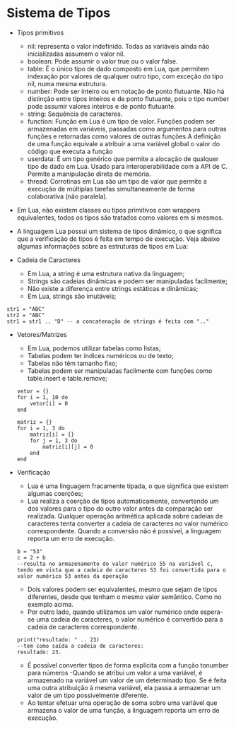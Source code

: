 # Sistema de Tipos
- Tipos primitivos
	- nil: representa o valor indefinido. Todas as variáveis ainda não inicializadas assumem o valor nil.
	- boolean: Pode assumir o valor true ou o valor false.
	- table: É o único tipo de dado composto em Lua, que permitem indexação por valores de qualquer outro tipo, com exceção do tipo nil, numa mesma estrutura.
	- number: Pode ser inteiro ou em notação de ponto flutuante. Não há distinção entre tipos inteiros e de ponto flutuante, pois o tipo number pode assumir valores inteiros e de ponto flutuante.
	- string: Sequência de caracteres.
	- function: Função em Lua é um tipo de valor. Funções podem ser armazenadas em variáveis, passadas como argumentos para outras funções e retornadas como valores de outras funções.A definição de uma função equivale a atribuir a uma variável global o valor do código que executa a função
	- userdata: É um tipo genérico que permite a alocação de qualquer tipo de dado em Lua. Usado para interoperabilidade com a API de C. Permite a manipulação direta de memória.
	- thread: Corrotinas em Lua são um tipo de valor que permite a execução de múltiplas tarefas simultaneamente de forma colaborativa (não paralela).
	
- Em Lua, não existem classes ou tipos primitivos com wrappers equivalentes, todos os tipos são tratados como valores em si mesmos.
- A linguagem Lua possui um sistema de tipos dinâmico, o que significa que a verificação de tipos é feita em tempo de execução. Veja abaixo algumas informações sobre as estruturas de tipos em Lua:

- Cadeia de Caracteres
	- Em Lua, a string é uma estrutura nativa da linguagem;
	- Strings são cadeias dinâmicas e podem ser manipuladas facilmente;
	- Não existe a diferença entre strings estáticas e dinâmicas;
	- Em Lua, strings são imutáveis;
```
str1 = "ABC"
str2 = "ABC"
str1 = str1 .. "D" -- a concatenação de strings é feita com ".."
```

- Vetores/Matrizes
	- Em Lua, podemos utilizar tabelas como listas;
	- Tabelas podem ter índices numéricos ou de texto;
	- Tabelas não têm tamanho fixo;
	- Tabelas podem ser manipuladas facilmente com funções como table.insert e table.remove;
	```
	vetor = {}
	for i = 1, 10 do
		vetor[i] = 0
	end
	
	matriz = {}
	for i = 1, 3 do
		matriz[i] = {}
		for j = 1, 3 do
			matriz[i][j] = 0
		end
	end
	```

- Verificação
	- Lua é uma linguagem fracamente tipada, o que significa que existem algumas coerções;
	- Lua realiza a coerção de tipos automaticamente, convertendo um dos valores para o tipo do outro valor antes da comparação ser realizada.
	Qualquer operação aritmética aplicada sobre cadeias de caracteres tenta converter a cadeia de caracteres no valor numérico correspondente. Quando a conversão não é possível, a linguagem reporta um erro de execução.
	```
	b = "53"
	c = 2 + b
	--resulta no armazenamento do valor numérico 55 na variável c, tendo em vista que a cadeia de caracteres 53 foi convertida para o valor numérico 53 antes da operação
	```
	- Dois valores podem ser equivalentes, mesmo que sejam de tipos diferentes, desde que tenham o mesmo valor semântico. Como no exemplo acima.
	- Por outro lado, quando utilizamos um valor numérico onde espera-se uma cadeia de caracteres, o valor numérico é convertido para a cadeia de caracteres correspondente.
	```
	print("resultado: " .. 23)
	--tem como saída a cadeia de caracteres:
	resultado: 23.
	```

	- É possível converter tipos de forma explícita com a função tonumber para números
	-Quando se atribui um valor a uma variável, é armazenado na variável um valor de um determinado tipo. Se é feita uma outra atribuição à mesma variável, ela passa a armazenar um valor de um tipo possivelmente diferente.
	- Ao tentar efetuar uma operação de soma sobre uma variável que armazena o valor de uma função, a linguagem reporta um erro de execução.


